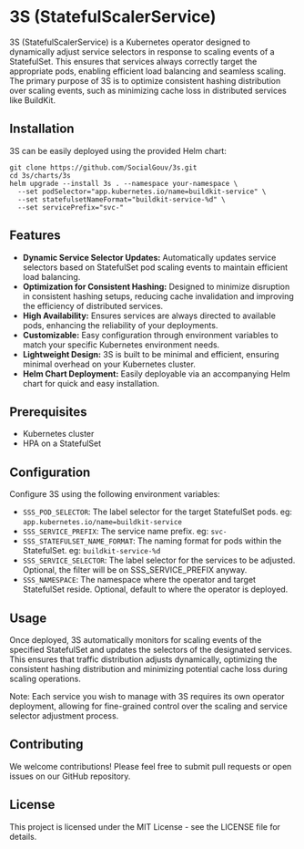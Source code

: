 # 3S (StatefulScalerService)

3S (StatefulScalerService) is a Kubernetes operator designed to dynamically adjust service selectors in response to scaling events of a StatefulSet. This ensures that services always correctly target the appropriate pods, enabling efficient load balancing and seamless scaling. The primary purpose of 3S is to optimize consistent hashing distribution over scaling events, such as minimizing cache loss in distributed services like BuildKit.

## Installation

3S can be easily deployed using the provided Helm chart:

```shell
git clone https://github.com/SocialGouv/3s.git
cd 3s/charts/3s
helm upgrade --install 3s . --namespace your-namespace \
  --set podSelector="app.kubernetes.io/name=buildkit-service" \
  --set statefulsetNameFormat="buildkit-service-%d" \
  --set servicePrefix="svc-"
```

## Features

* **Dynamic Service Selector Updates:** Automatically updates service selectors based on StatefulSet pod scaling events to maintain efficient load balancing.
* **Optimization for Consistent Hashing:** Designed to minimize disruption in consistent hashing setups, reducing cache invalidation and improving the efficiency of distributed services.
* **High Availability:** Ensures services are always directed to available pods, enhancing the reliability of your deployments.
* **Customizable:** Easy configuration through environment variables to match your specific Kubernetes environment needs.
* **Lightweight Design:** 3S is built to be minimal and efficient, ensuring minimal overhead on your Kubernetes cluster.
* **Helm Chart Deployment:** Easily deployable via an accompanying Helm chart for quick and easy installation.

## Prerequisites

* Kubernetes cluster
* HPA on a StatefulSet

## Configuration

Configure 3S using the following environment variables:

* `SSS_POD_SELECTOR`: The label selector for the target StatefulSet pods. eg: `app.kubernetes.io/name=buildkit-service`
* `SSS_SERVICE_PREFIX`: The service name prefix. eg: `svc-`
* `SSS_STATEFULSET_NAME_FORMAT`: The naming format for pods within the StatefulSet.  eg: `buildkit-service-%d`
* `SSS_SERVICE_SELECTOR`: The label selector for the services to be adjusted. Optional, the filter will be on SSS_SERVICE_PREFIX anyway.
* `SSS_NAMESPACE`: The namespace where the operator and target StatefulSet reside. Optional, default to where the operator is deployed.

## Usage

Once deployed, 3S automatically monitors for scaling events of the specified StatefulSet and updates the selectors of the designated services. This ensures that traffic distribution adjusts dynamically, optimizing the consistent hashing distribution and minimizing potential cache loss during scaling operations.

Note: Each service you wish to manage with 3S requires its own operator deployment, allowing for fine-grained control over the scaling and service selector adjustment process.

## Contributing

We welcome contributions! Please feel free to submit pull requests or open issues on our GitHub repository.

## License

This project is licensed under the MIT License - see the LICENSE file for details.